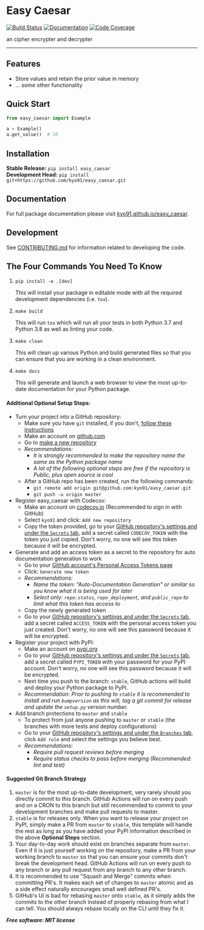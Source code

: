 # Easy Caesar

[![Build Status](https://github.com/kyo91/easy_caesar/workflows/Build%20Master/badge.svg)](https://github.com/kyo91/easy_caesar/actions)
[![Documentation](https://github.com/kyo91/easy_caesar/workflows/Documentation/badge.svg)](https://kyo91.github.io/easy_caesar)
[![Code Coverage](https://codecov.io/gh/kyo91/easy_caesar/branch/master/graph/badge.svg)](https://codecov.io/gh/kyo91/easy_caesar)

an cipher encrypter and decrypter

---

## Features
* Store values and retain the prior value in memory
* ... some other functionality

## Quick Start
```python
from easy_caesar import Example

a = Example()
a.get_value()  # 10
```

## Installation
**Stable Release:** `pip install easy_caesar`<br>
**Development Head:** `pip install git+https://github.com/kyo91/easy_caesar.git`

## Documentation
For full package documentation please visit [kyo91.github.io/easy_caesar](https://kyo91.github.io/easy_caesar).

## Development
See [CONTRIBUTING.md](CONTRIBUTING.md) for information related to developing the code.

## The Four Commands You Need To Know
1. `pip install -e .[dev]`

    This will install your package in editable mode with all the required development
    dependencies (i.e. `tox`).

2. `make build`

    This will run `tox` which will run all your tests in both Python 3.7
    and Python 3.8 as well as linting your code.

3. `make clean`

    This will clean up various Python and build generated files so that you can ensure
    that you are working in a clean environment.

4. `make docs`

    This will generate and launch a web browser to view the most up-to-date
    documentation for your Python package.

#### Additional Optional Setup Steps:
* Turn your project into a GitHub repository:
  * Make sure you have `git` installed, if you don't, [follow these instructions](https://git-scm.com/book/en/v2/Getting-Started-Installing-Git)
  * Make an account on [github.com](https://github.com)
  * Go to [make a new repository](https://github.com/new)
  * _Recommendations:_
    * _It is strongly recommended to make the repository name the same as the Python
    package name_
    * _A lot of the following optional steps are *free* if the repository is Public,
    plus open source is cool_
  * After a GitHub repo has been created, run the following commands:
    * `git remote add origin git@github.com:kyo91/easy_caesar.git`
    * `git push -u origin master`
* Register easy_caesar with Codecov:
  * Make an account on [codecov.io](https://codecov.io)
  (Recommended to sign in with GitHub)
  * Select `kyo91` and click: `Add new repository`
  * Copy the token provided, go to your [GitHub repository's settings and under the `Secrets` tab](https://github.com/kyo91/easy_caesar/settings/secrets),
  add a secret called `CODECOV_TOKEN` with the token you just copied.
  Don't worry, no one will see this token because it will be encrypted.
* Generate and add an access token as a secret to the repository for auto documentation
generation to work
  * Go to your [GitHub account's Personal Access Tokens page](https://github.com/settings/tokens)
  * Click: `Generate new token`
  * _Recommendations:_
    * _Name the token: "Auto-Documentation Generation" or similar so you know what it
    is being used for later_
    * _Select only: `repo:status`, `repo_deployment`, and `public_repo` to limit what
    this token has access to_
  * Copy the newly generated token
  * Go to your [GitHub repository's settings and under the `Secrets` tab](https://github.com/kyo91/easy_caesar/settings/secrets),
  add a secret called `ACCESS_TOKEN` with the personal access token you just created.
  Don't worry, no one will see this password because it will be encrypted.
* Register your project with PyPI:
  * Make an account on [pypi.org](https://pypi.org)
  * Go to your [GitHub repository's settings and under the `Secrets` tab](https://github.com/kyo91/easy_caesar/settings/secrets),
  add a secret called `PYPI_TOKEN` with your password for your PyPI account.
  Don't worry, no one will see this password because it will be encrypted.
  * Next time you push to the branch: `stable`, GitHub actions will build and deploy
  your Python package to PyPI.
  * _Recommendation: Prior to pushing to `stable` it is recommended to install and run
  `bumpversion` as this will,
  tag a git commit for release and update the `setup.py` version number._
* Add branch protections to `master` and `stable`
    * To protect from just anyone pushing to `master` or `stable` (the branches with
    more tests and deploy
    configurations)
    * Go to your [GitHub repository's settings and under the `Branches` tab](https://github.com/kyo91/easy_caesar/settings/branches), click `Add rule` and select the
    settings you believe best.
    * _Recommendations:_
      * _Require pull request reviews before merging_
      * _Require status checks to pass before merging (Recommended: lint and test)_

#### Suggested Git Branch Strategy
1. `master` is for the most up-to-date development, very rarely should you directly
commit to this branch. GitHub Actions will run on every push and on a CRON to this
branch but still recommended to commit to your development branches and make pull
requests to master.
2. `stable` is for releases only. When you want to release your project on PyPI, simply
make a PR from `master` to `stable`, this template will handle the rest as long as you
have added your PyPI information described in the above **Optional Steps** section.
3. Your day-to-day work should exist on branches separate from `master`. Even if it is
just yourself working on the repository, make a PR from your working branch to `master`
so that you can ensure your commits don't break the development head. GitHub Actions
will run on every push to any branch or any pull request from any branch to any other
branch.
4. It is recommended to use "Squash and Merge" commits when committing PR's. It makes
each set of changes to `master` atomic and as a side effect naturally encourages small
well defined PR's.
5. GitHub's UI is bad for rebasing `master` onto `stable`, as it simply adds the
commits to the other branch instead of properly rebasing from what I can tell. You
should always rebase locally on the CLI until they fix it.


***Free software: MIT license***

